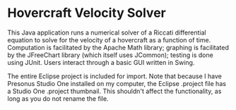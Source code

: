 # Hovercraft Velocity Solver
This Java application runs a numerical solver of a Riccati differential equation to solve for the velocity of a hovercraft as a function of time. Computation is facilitated by the Apache Math library; graphing is facilitated by the JFreeChart library (which itself uses JCommon); testing is done using JUnit. Users interact through a basic GUI written in Swing.

The entire Eclipse project is included for import. Note that because I have Presonus Studio One installed on my computer, the Eclipse .project file has a Studio One .project thumbnail. This shouldn't affect the functionality, as long as you do not rename the file.

